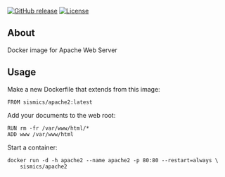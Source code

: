 [![GitHub release](https://img.shields.io/github/release/sismics/docker-backupninja.svg?style=flat-square)](https://github.com/sismics/docker-backupninja/releases/latest)
[![License](https://img.shields.io/badge/License-Apache%202.0-blue.svg)](https://opensource.org/licenses/Apache-2.0)

## About
Docker image for Apache Web Server

## Usage

Make a new Dockerfile that extends from this image:
```
FROM sismics/apache2:latest
```

Add your documents to the web root:

```
RUN rm -fr /var/www/html/*
ADD www /var/www/html
```

Start a container:

```
docker run -d -h apache2 --name apache2 -p 80:80 --restart=always \
    sismics/apache2
```
